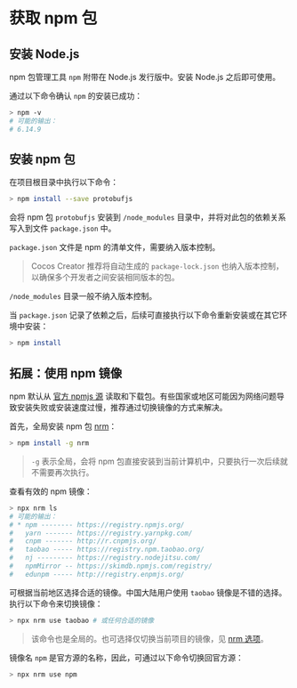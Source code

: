 # 获取 npm 包

## 安装 Node.js

npm 包管理工具 `npm` 附带在 Node.js 发行版中。安装 Node.js 之后即可使用。

通过以下命令确认 `npm` 的安装已成功：

```bash
> npm -v
# 可能的输出：
# 6.14.9
```

## 安装 npm 包

在项目根目录中执行以下命令：

```bash
> npm install --save protobufjs
```

会将 npm 包 `protobufjs` 安装到 `/node_modules` 目录中，并将对此包的依赖关系写入到文件 `package.json` 中。

`package.json` 文件是 npm 的清单文件，需要纳入版本控制。

> Cocos Creator 推荐将自动生成的 `package-lock.json` 也纳入版本控制，以确保多个开发者之间安装相同版本的包。

`/node_modules` 目录一般不纳入版本控制。

当 `package.json` 记录了依赖之后，后续可直接执行以下命令重新安装或在其它环境中安装：

```bash
> npm install
```

## 拓展：使用 npm 镜像

npm 默认从 [官方 npmjs 源](https://www.npmjs.com/) 读取和下载包。有些国家或地区可能因为网络问题导致安装失败或安装速度过慢，推荐通过切换镜像的方式来解决。

首先，全局安装 npm 包 [nrm](https://www.npmjs.com/package/nrm)：

```bash
> npm install -g nrm
```

> `-g` 表示全局，会将 npm 包直接安装到当前计算机中，只要执行一次后续就不需要再次执行。

查看有效的 npm 镜像：

```bash
> npx nrm ls
# 可能的输出：
# * npm -------- https://registry.npmjs.org/
#   yarn ------- https://registry.yarnpkg.com/
#   cnpm ------- http://r.cnpmjs.org/
#   taobao ----- https://registry.npm.taobao.org/
#   nj --------- https://registry.nodejitsu.com/
#   npmMirror -- https://skimdb.npmjs.com/registry/
#   edunpm ----- http://registry.enpmjs.org/
```

可根据当前地区选择合适的镜像。中国大陆用户使用 `taobao` 镜像是不错的选择。执行以下命令来切换镜像：

```bash
> npx nrm use taobao # 或任何合适的镜像
```

> 该命令也是全局的。也可选择仅切换当前项目的镜像，见 [nrm 选项](https://www.npmjs.com/package/nrm#usage)。

镜像名 `npm` 是官方源的名称，因此，可通过以下命令切换回官方源：

```bash
> npx nrm use npm
```